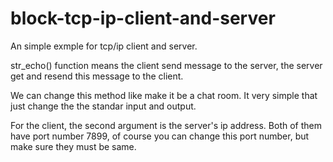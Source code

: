 # block-tcp-ip-client-and-server
An simple exmple for tcp/ip client and server.

str_echo() function means the client send message to the server,
the server get and resend this message to the client. 

We can change this method like make it be a chat room. 
It very simple that just change the the standar input and output.

For the client, the second argument is the server's ip address.
Both of them have port number 7899, of course you can change this 
port number, but make sure they must be same.
